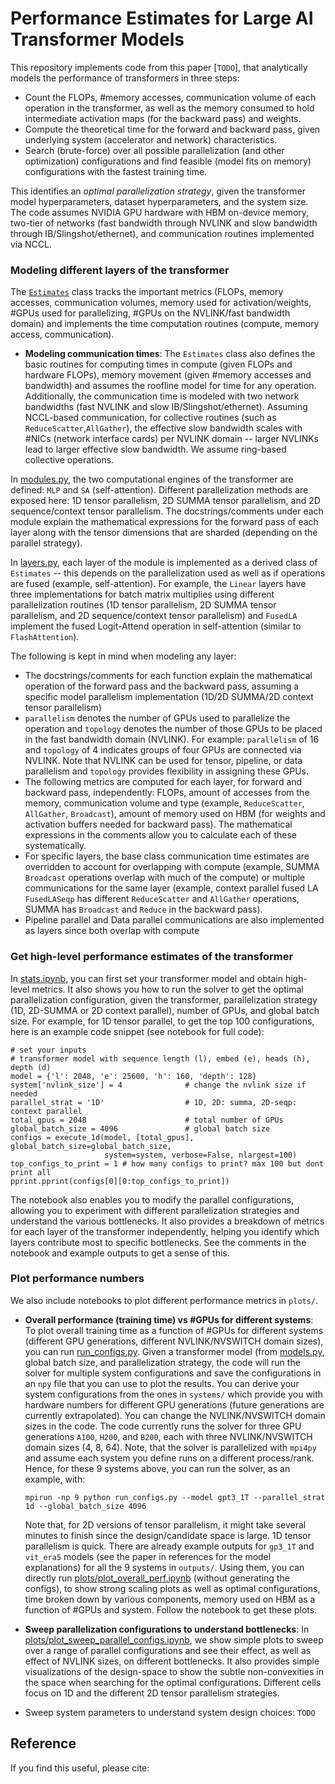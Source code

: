 # Performance Estimates for Large AI Transformer Models

This repository implements code from this paper [`TODO`],  that analytically models the performance of transformers in three steps: 

* Count the FLOPs, #memory accesses, communication volume of each operation in the transformer, as well as the memory consumed to hold intermediate activation maps (for the backward pass) and weights. 
* Compute the theoretical time for the forward and backward pass, given underlying system (accelerator and network) characteristics.
* Search (brute-force) over all possible parallelization (and other optimization) configurations and find feasible (model fits on memory) configurations with the fastest training time.

This identifies an *optimal parallelization strategy*, given the transformer model hyperparameters, dataset hyperparameters, and the system size.  The code assumes NVIDIA GPU hardware with HBM on-device memory, two-tier of networks (fast bandwidth through NVLINK and slow bandwidth through IB/Slingshot/ethernet), and communication routines implemented via NCCL.

### Modeling different layers of the transformer 
The [`Estimates`](estimates.py) class tracks the important metrics (FLOPs, memory accesses, communication volumes, memory used for activation/weights, #GPUs used for parallelizing, #GPUs on the NVLINK/fast bandwidth domain) and implements the time computation routines (compute, memory access, communication). 
* **Modeling communication times**: The `Estimates` class also defines the basic routines for computing times in compute (given FLOPs and hardware FLOPs), memory movement (given #memory accesses and bandwidth) and assumes the roofline model for time for any operation. Additionally, the communication time is modeled with two network bandwidths (fast NVLINK and slow IB/Slingshot/ethernet). Assuming NCCL-based communication, for collective routines (such as `ReduceScatter`,`AllGather`), the effective slow bandwidth scales with #NICs (network interface cards) per NVLINK domain -- larger NVLINKs lead to larger effective slow bandwidth. We assume ring-based collective operations.

In [modules.py](modules.py), the two computational engines of the transformer are defined: `MLP` and `SA` (self-attention). Different parallelization methods are exposed here: 1D tensor parallelism, 2D SUMMA tensor parallelism, and 2D sequence/context tensor parallelism. The docstrings/comments under each module explain the mathematical expressions for the forward pass of each layer along with the tensor dimensions that are sharded (depending on the parallel strategy).

In [layers.py](layers.py), each layer of the module is implemented as a derived class of `Estimates` -- this depends on the parallelization used as well as if operations are fused (example, self-attention).  For example, the `Linear` layers have three implementations for batch matrix multiplies using different parallelization routines  (1D tensor parallelism, 2D SUMMA tensor parallelism, and 2D sequence/context tensor parallelism) and `FusedLA` implement the fused Logit-Attend operation in self-attention (similar to  `FlashAttention`).

The following is kept in mind when modeling any layer:
* The docstrings/comments for each function explain the mathematical operation of the forward pass and the backward pass, assuming a specific model parallelism implementation (1D/2D SUMMA/2D context tensor parallelism)
* `parallelism` denotes the number of GPUs used to parallelize the operation and `topology` denotes the number of those GPUs to be placed in the fast bandwidth domain (NVLINK). For example: `parallelism` of 16 and `topology` of 4 indicates groups of four GPUs are connected via NVLINK. Note that NVLINK can be used for tensor, pipeline, or data parallelism and `topology` provides flexibility in assigning these GPUs.
* The following metrics are computed for each layer, for forward and backward pass, independently: FLOPs, amount of accesses from the memory, communication volume and type (example, `ReduceScatter`,  `AllGather`,  `Broadcast`), amount of memory used on HBM (for weights and activation buffers needed for backward pass). The mathematical expressions in the comments allow you to calculate each of these systematically.
* For specific layers, the base class communication time estimates are overridden to account for overlapping with compute (example, SUMMA `Broadcast` operations overlap with much of the compute) or multiple communications for the same layer (example, context parallel fused LA `FusedLASeqp` has different `ReduceScatter` and  `AllGather` operations, SUMMA has `Broadcast` and `Reduce` in the backward pass).
* Pipeline parallel and Data parallel communications are also implemented as layers since both overlap with compute 

### Get high-level performance estimates of the transformer
In [stats.ipynb](stats.ipynb), you can first set your transformer model and obtain high-level metrics. It also shows you how to run the solver to get the optimal parallelization configuration, given the transformer, parallelization strategy (1D, 2D-SUMMA or 2D context parallel), number of GPUs, and global batch size. For example, for 1D tensor parallel, to get the top 100 configurations, here is an example code snippet (see notebook for full code):
```
# set your inputs
# transformer model with sequence length (l), embed (e), heads (h), depth (d)
model = {'l': 2048, 'e': 25600, 'h': 160, 'depth': 128}
system['nvlink_size'] = 4              # change the nvlink size if needed
parallel_strat = '1D'                  # 1D, 2D: summa, 2D-seqp: context parallel
total_gpus = 2048                      # total number of GPUs
global_batch_size = 4096               # global batch size
configs = execute_1d(model, [total_gpus], global_batch_size=global_batch_size, 
                     system=system, verbose=False, nlargest=100)
top_configs_to_print = 1 # how many configs to print? max 100 but dont print all 
pprint.pprint(configs[0][0:top_configs_to_print]) 
```
The notebook also enables you to modify the parallel configurations, allowing you to experiment with different parallelization strategies and understand the various bottlenecks. It also provides a breakdown of metrics for each layer of the transformer independently, helping you identify which layers contribute most to specific bottlenecks. See the comments in the notebook and example outputs to get a sense of this.

### Plot performance numbers
We also include notebooks to plot different performance metrics in `plots/`.
* **Overall performance (training time) vs #GPUs for different systems**: To plot overall training time as a function of #GPUs for different systems (different GPU generations, different NVLINK/NVSWITCH domain sizes), you can run [run_configs.py](run_configs.py). Given a transformer model (from [models.py](models.py), global batch size, and parallelization strategy, the code will run the solver for multiple system configurations and save the configurations in an `npy` file that you can use to plot the results. You can derive your system configurations from the ones in `systems/` which provide you with hardware numbers for different GPU generations (future generations are currently extrapolated). You can change the NVLINK/NVSWITCH domain sizes in the code. The code currently runs the solver for three GPU generations `A100`, `H200`, and `B200`,  each with three NVLINK/NVSWITCH domain sizes (4, 8, 64). Note, that the solver is parallelized with `mpi4py` and assume each system you define runs on a different process/rank. Hence, for these 9 systems above, you can run the solver, as an example, with:
	```
	mpirun -np 9 python run_configs.py --model gpt3_1T --parallel_strat 1d --global_batch_size 4096
	```
	Note that, for 2D versions of tensor parallelism, it might take several minutes to finish since the design/candidate space is large. 1D tensor parallelism is quick. 
	There are already example outputs for `gp3_1T` and `vit_era5` models (see the paper in references for the model explanations) for all the 9 systems in `outputs/`. Using them, you can directly run [plots/plot_overall_perf.ipynb](plots/plot_overall_perf.ipynb) (without generating the configs), to show strong scaling plots as well as optimal configurations, time broken down by various components, memory used on HBM as a function of #GPUs and system. Follow the notebook to get these plots.

* **Sweep parallelization configurations to understand bottlenecks**: In [plots/plot_sweep_parallel_configs.ipynb](plots/plot_sweep_parallel_configs.ipynb), we show simple plots to sweep over a range of parallel configurations and see their effect, as well as effect of NVLINK sizes, on different bottlenecks. It also provides simple visualizations of the design-space to show the subtle non-convexities in the space when searching for the optimal configurations. Different cells focus on 1D and the different 2D tensor parallelism strategies.
* Sweep system parameters to understand system design choices: `TODO`

## Reference
If you find this useful, please cite:
